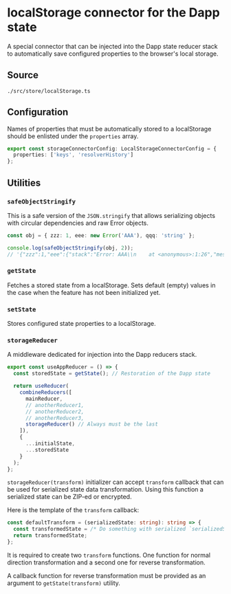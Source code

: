 # localStorage connector for the Dapp state

A special connector that can be injected into the Dapp state reducer stack to automatically save configured properties to the browser's local storage.

## Source

`./src/store/localStorage.ts`

## Configuration

Names of properties that must be automatically stored to a localStorage should be enlisted under the `properties` array.

```typescript
export const storageConnectorConfig: LocalStorageConnectorConfig = {
  properties: ['keys', 'resolverHistory']
};
```

## Utilities

### `safeObjectStringify`

This is a safe version of the `JSON.stringify` that allows serializing objects with circular dependencies and raw Error objects.

```typescript
const obj = { zzz: 1, eee: new Error('AAA'), qqq: 'string' };

console.log(safeObjectStringify(obj, 2));
// '{"zzz":1,"eee":{"stack":"Error: AAA\\n    at <anonymous>:1:26","message":"AAA"},"qqq":"string"}'
```

### `getState`

Fetches a stored state from a localStorage. Sets default (empty) values in the case when the feature has not been initialized yet.

### `setState`

Stores configured state properties to a localStorage.

### `storageReducer`

A middleware dedicated for injection into the Dapp reducers stack.

```typescript
export const useAppReducer = () => {
  const storedState = getState(); // Restoration of the Dapp state

  return useReducer(
    combineReducers([
      mainReducer,
      // anotherReducer1,
      // anotherReducer2,
      // anotherReducer3,
      storageReducer() // Always must be the last
    ]),
    {
      ...initialState,
      ...storedState
    }
  );
};
```

`storageReducer(transform)` initializer can accept `transform` callback that can be used for serialized state data transformation. Using this function a serialized state can be ZIP-ed or encrypted.

Here is the template of the `transform` callback:

```typescript
const defaultTransform = (serializedState: string): string => {
  const transformedState = /* Do something with serialized `serializedState` */;
  return transformedState;
};
```

It is required to create two `transform` functions. One function for normal direction transformation and a second one for reverse transformation.

A callback function for reverse transformation must be provided as an argument to `getState(transform)` utility.
